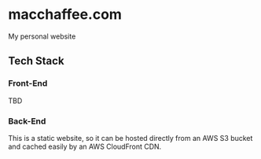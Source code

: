 # macchaffee.com

My personal website

## Tech Stack

### Front-End

TBD

### Back-End

This is a static website, so it can be hosted directly from an AWS S3 bucket and cached easily by an AWS CloudFront CDN.